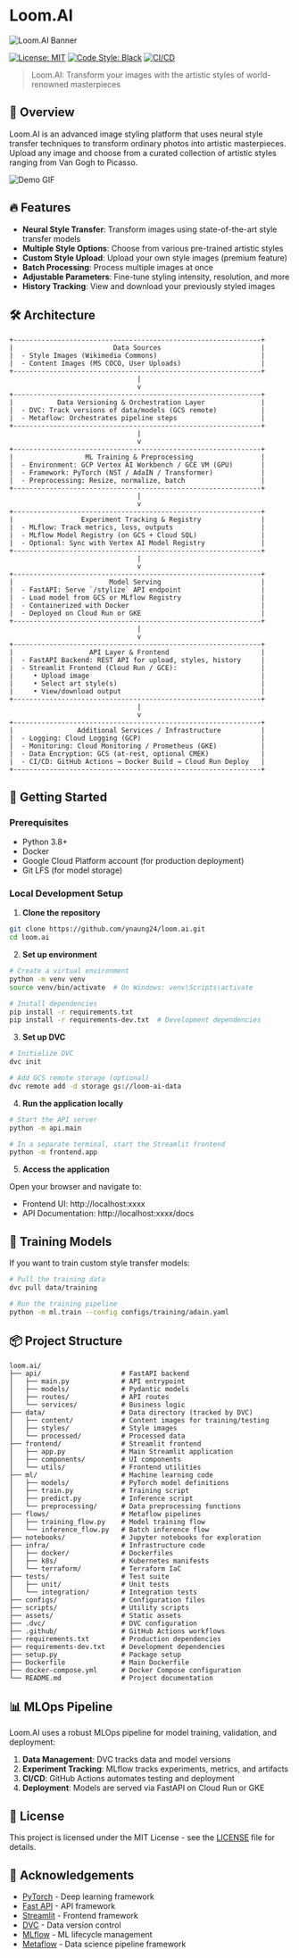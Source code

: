 # Loom.AI

![Loom.AI Banner](assets/banner.png)

[![License: MIT](https://img.shields.io/badge/License-MIT-yellow.svg)](https://opensource.org/licenses/MIT)
[![Code Style: Black](https://img.shields.io/badge/code%20style-black-000000.svg)](https://github.com/psf/black)
[![CI/CD](https://github.com/username/loom.ai/actions/workflows/cicd.yml/badge.svg)](https://github.com/username/loom.ai/actions/workflows/cicd.yml)

> Loom.AI: Transform your images with the artistic styles of world-renowned masterpieces

## 🎨 Overview

Loom.AI is an advanced image styling platform that uses neural style transfer techniques to transform ordinary photos into artistic masterpieces. Upload any image and choose from a curated collection of artistic styles ranging from Van Gogh to Picasso.

![Demo GIF](assets/demo.gif)

## 🔥 Features

- **Neural Style Transfer**: Transform images using state-of-the-art style transfer models
- **Multiple Style Options**: Choose from various pre-trained artistic styles
- **Custom Style Upload**: Upload your own style images (premium feature)
- **Batch Processing**: Process multiple images at once
- **Adjustable Parameters**: Fine-tune styling intensity, resolution, and more
- **History Tracking**: View and download your previously styled images

## 🛠️ Architecture

```
+--------------------------------------------------------------+
|                         Data Sources                         |
|  - Style Images (Wikimedia Commons)                          |
|  - Content Images (MS COCO, User Uploads)                    |
+--------------------------------------------------------------+
                                |
                                v
+--------------------------------------------------------------+
|           Data Versioning & Orchestration Layer              |
|  - DVC: Track versions of data/models (GCS remote)           |
|  - Metaflow: Orchestrates pipeline steps                     |
+--------------------------------------------------------------+
                                |
                                v
+--------------------------------------------------------------+
|                  ML Training & Preprocessing                 |
|  - Environment: GCP Vertex AI Workbench / GCE VM (GPU)       |
|  - Framework: PyTorch (NST / AdaIN / Transformer)            |
|  - Preprocessing: Resize, normalize, batch                   |
+--------------------------------------------------------------+
                                |
                                v
+--------------------------------------------------------------+
|                 Experiment Tracking & Registry               |
|  - MLflow: Track metrics, loss, outputs                      |
|  - MLflow Model Registry (on GCS + Cloud SQL)                |
|  - Optional: Sync with Vertex AI Model Registry              |
+--------------------------------------------------------------+
                                |
                                v
+--------------------------------------------------------------+
|                        Model Serving                         |
|  - FastAPI: Serve `/stylize` API endpoint                    |
|  - Load model from GCS or MLflow Registry                    |
|  - Containerized with Docker                                 |
|  - Deployed on Cloud Run or GKE                              |
+--------------------------------------------------------------+
                                |
                                v
+--------------------------------------------------------------+
|                   API Layer & Frontend                       |
|  - FastAPI Backend: REST API for upload, styles, history     |
|  - Streamlit Frontend (Cloud Run / GCE):                     |
|     • Upload image                                           |
|     • Select art style(s)                                    |
|     • View/download output                                   |
+--------------------------------------------------------------+
                                |
                                v
+--------------------------------------------------------------+
|                Additional Services / Infrastructure          |
|  - Logging: Cloud Logging (GCP)                              |
|  - Monitoring: Cloud Monitoring / Prometheus (GKE)           |
|  - Data Encryption: GCS (at-rest, optional CMEK)             |
|  - CI/CD: GitHub Actions → Docker Build → Cloud Run Deploy   |
+--------------------------------------------------------------+
```

## 🚀 Getting Started

### Prerequisites

- Python 3.8+
- Docker
- Google Cloud Platform account (for production deployment)
- Git LFS (for model storage)

### Local Development Setup

1. **Clone the repository**

```bash
git clone https://github.com/ynaung24/loom.ai.git
cd loom.ai
```

2. **Set up environment**

```bash
# Create a virtual environment
python -m venv venv
source venv/bin/activate  # On Windows: venv\Scripts\activate

# Install dependencies
pip install -r requirements.txt
pip install -r requirements-dev.txt  # Development dependencies
```

3. **Set up DVC**

```bash
# Initialize DVC
dvc init

# Add GCS remote storage (optional)
dvc remote add -d storage gs://loom-ai-data
```

4. **Run the application locally**

```bash
# Start the API server
python -m api.main

# In a separate terminal, start the Streamlit frontend
python -m frontend.app
```

5. **Access the application**

Open your browser and navigate to:
- Frontend UI: http://localhost:xxxx
- API Documentation: http://localhost:xxxx/docs

## 🧪 Training Models

If you want to train custom style transfer models:

```bash
# Pull the training data
dvc pull data/training

# Run the training pipeline
python -m ml.train --config configs/training/adain.yaml
```

## 📦 Project Structure

```
loom.ai/
├── api/                    # FastAPI backend
│   ├── main.py             # API entrypoint
│   ├── models/             # Pydantic models
│   ├── routes/             # API routes
│   └── services/           # Business logic
├── data/                   # Data directory (tracked by DVC)
│   ├── content/            # Content images for training/testing
│   ├── styles/             # Style images
│   └── processed/          # Processed data
├── frontend/               # Streamlit frontend
│   ├── app.py              # Main Streamlit application
│   ├── components/         # UI components
│   └── utils/              # Frontend utilities
├── ml/                     # Machine learning code
│   ├── models/             # PyTorch model definitions
│   ├── train.py            # Training script
│   ├── predict.py          # Inference script
│   └── preprocessing/      # Data preprocessing functions
├── flows/                  # Metaflow pipelines
│   ├── training_flow.py    # Model training flow
│   └── inference_flow.py   # Batch inference flow
├── notebooks/              # Jupyter notebooks for exploration
├── infra/                  # Infrastructure code
│   ├── docker/             # Dockerfiles
│   ├── k8s/                # Kubernetes manifests
│   └── terraform/          # Terraform IaC
├── tests/                  # Test suite
│   ├── unit/               # Unit tests
│   └── integration/        # Integration tests
├── configs/                # Configuration files
├── scripts/                # Utility scripts
├── assets/                 # Static assets
├── .dvc/                   # DVC configuration
├── .github/                # GitHub Actions workflows
├── requirements.txt        # Production dependencies
├── requirements-dev.txt    # Development dependencies
├── setup.py                # Package setup
├── Dockerfile              # Main Dockerfile
├── docker-compose.yml      # Docker Compose configuration
└── README.md               # Project documentation
```

## 📊 MLOps Pipeline

Loom.AI uses a robust MLOps pipeline for model training, validation, and deployment:

1. **Data Management**: DVC tracks data and model versions
2. **Experiment Tracking**: MLflow tracks experiments, metrics, and artifacts
3. **CI/CD**: GitHub Actions automates testing and deployment
4. **Deployment**: Models are served via FastAPI on Cloud Run or GKE

## 📝 License

This project is licensed under the MIT License - see the [LICENSE](LICENSE) file for details.

## 🙏 Acknowledgements

- [PyTorch](https://pytorch.org/) - Deep learning framework
- [Fast API](https://fastapi.tiangolo.com/) - API framework
- [Streamlit](https://streamlit.io/) - Frontend framework
- [DVC](https://dvc.org/) - Data version control
- [MLflow](https://mlflow.org/) - ML lifecycle management
- [Metaflow](https://metaflow.org/) - Data science pipeline framework 